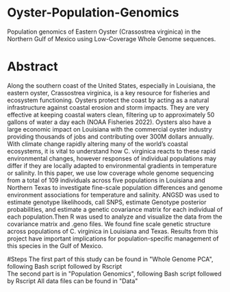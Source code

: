 # Oyster-Population-Genomics
Population genomics of Eastern Oyster (Crassostrea virginica) in the Northern Gulf of Mexico using Low-Coverage Whole Genome sequences. 

# Abstract
Along the southern coast of the United States, especially in Louisiana, the eastern oyster, Crassostrea virginica, is a key resource for fisheries and ecosystem functioning. Oysters protect the coast by acting as a natural infrastructure against coastal erosion and storm impacts. They are very effective at keeping coastal waters clean, filtering up to approximately 50 gallons of water a day each (NOAA Fisheries 2022). Oysters also have a large economic impact on Louisiana with the commercial oyster industry providing thousands of jobs and contributing over 300M dollars annually. With climate change rapidly altering many of the world’s coastal ecosystems, it is vital to understand how C. virginica reacts to these rapid environmental changes, however responses of individual populations may differ if they are locally adapted to environmental gradients in temperature or salinity. In this paper, we use low coverage whole genome sequencing from a total of 109 individuals across five populations in Louisiana and Northern Texas to investigate fine-scale population differences and genome environment associations for temperature and salinity. ANGSD was used to estimate genotype likelihoods, call SNPS, estimate Genotype posterior probabilities, and estimate a genetic covariance matrix for each individual of each population.Then R was used to analyze and visualize the data from the covariance matrix and .geno files. We found fine scale genetic structure across populations of C. virginica in Louisiana and Texas. Results from this project have important implications for population-specific management of this species in the Gulf of Mexico.


#Steps
The first part of this study can be found in "Whole Genome PCA", following Bash script followed by Rscript  
The second part is in "Population Genomics", following Bash script followed by Rscript
All data files can be found in "Data" 
